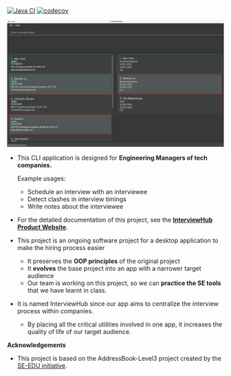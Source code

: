 [![Java CI](https://github.com/AY2324S1-CS2103T-T11-2/tp/actions/workflows/gradle.yml/badge.svg?branch=master)](https://github.com/AY2324S1-CS2103T-T11-2/tp/actions/workflows/gradle.yml)
[![codecov](https://codecov.io/gh/AY2324S1-CS2103T-T11-2/tp/graph/badge.svg?token=1IoaWm9UaE)](https://app.codecov.io/gh/AY2324S1-CS2103T-T11-2/tp/tree/master)

![Ui](docs/images/Ui.png)

* This CLI application is designed for **Engineering Managers of tech companies.**

    Example usages:
  * Schedule an interview with an interviewee
  * Detect clashes in interview timings
  * Write notes about the interviewee
* For the detailed documentation of this project, see the **[InterviewHub Product Website](https://ay2324s1-cs2103t-t11-2.github.io/tp/)**.

* This project is an ongoing software project for a desktop application to make the hiring process easier
  * It preserves the **OOP principles** of the original project
  * It **evolves** the base project into an app with a narrower target audience
  * Our team is working on this project, so we can **practice the SE tools** that we have learnt in class.
* It is named InterviewHub since our app aims to centralize the interview process within companies.
  * By placing all the critical utilities involved in one app, it increases the quality of life of our target audience.

**Acknowledgements**
* This project is based on the AddressBook-Level3 project created by the [SE-EDU initiative](https://se-education.org).
